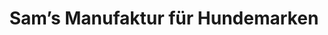 ---
title: "Sam’s Manufaktur für Hundemarken"
url: /kaarst/sams-manufaktur-fuer-hundemarken/
shop: Allgemein
---